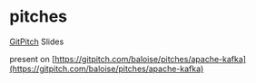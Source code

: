 # pitches
[GitPitch](https://github.com/gitpitch/gitpitch#what-is-gitpitch) Slides

present on [https://gitpitch.com/baloise/pitches/apache-kafka](https://gitpitch.com/baloise/pitches/apache-kafka)
